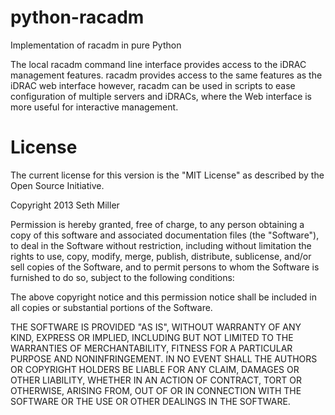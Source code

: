 python-racadm
=============

Implementation of racadm in pure Python

The local racadm command line interface provides access to the iDRAC management features. racadm provides access to the same features as the iDRAC web interface however, racadm can be used in scripts to ease configuration of multiple servers and iDRACs, where the Web interface is more useful for interactive management.

License
=============

The current license for this version is the "MIT License" as described by the Open Source Initiative.

Copyright 2013 Seth Miller
	
Permission is hereby granted, free of charge, to any person obtaining a copy
of this software and associated documentation files (the "Software"), to deal
in the Software without restriction, including without limitation the rights
to use, copy, modify, merge, publish, distribute, sublicense, and/or sell
copies of the Software, and to permit persons to whom the Software is
furnished to do so, subject to the following conditions:

The above copyright notice and this permission notice shall be included in
all copies or substantial portions of the Software.

THE SOFTWARE IS PROVIDED "AS IS", WITHOUT WARRANTY OF ANY KIND, EXPRESS OR
IMPLIED, INCLUDING BUT NOT LIMITED TO THE WARRANTIES OF MERCHANTABILITY,
FITNESS FOR A PARTICULAR PURPOSE AND NONINFRINGEMENT. IN NO EVENT SHALL THE
AUTHORS OR COPYRIGHT HOLDERS BE LIABLE FOR ANY CLAIM, DAMAGES OR OTHER
LIABILITY, WHETHER IN AN ACTION OF CONTRACT, TORT OR OTHERWISE, ARISING FROM,
OUT OF OR IN CONNECTION WITH THE SOFTWARE OR THE USE OR OTHER DEALINGS IN
THE SOFTWARE.